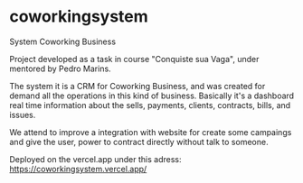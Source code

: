 # coworkingsystem
System Coworking Business


Project developed as a task in course "Conquiste sua Vaga", under mentored by Pedro Marins.

The system it is a CRM for Coworking Business, and was created for demand all the operations in this kind of business.
Basically it's a dashboard real time information about the sells, payments, clients, contracts, bills, and issues.

We attend to improve a integration with website for create some campaings and give the user, power to contract directly without talk to someone.

Deployed on the vercel.app under this adress: https://coworkingsystem.vercel.app/
